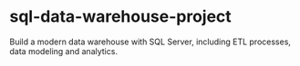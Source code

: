 # sql-data-warehouse-project
Build a modern data warehouse with SQL Server, including ETL processes, data modeling and analytics.
